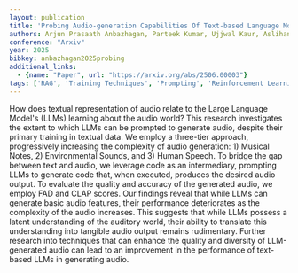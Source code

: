 ```yaml
---
layout: publication
title: 'Probing Audio-generation Capabilities Of Text-based Language Models'
authors: Arjun Prasaath Anbazhagan, Parteek Kumar, Ujjwal Kaur, Aslihan Akalin, Kevin Zhu, Sean O'brien
conference: "Arxiv"
year: 2025
bibkey: anbazhagan2025probing
additional_links:
  - {name: "Paper", url: "https://arxiv.org/abs/2506.00003"}
tags: ['RAG', 'Training Techniques', 'Prompting', 'Reinforcement Learning']
---
```

How does textual representation of audio relate to the Large Language Model's (LLMs) learning about the audio world? This research investigates the extent to which LLMs can be prompted to generate audio, despite their primary training in textual data. We employ a three-tier approach, progressively increasing the complexity of audio generation: 1) Musical Notes, 2) Environmental Sounds, and 3) Human Speech. To bridge the gap between text and audio, we leverage code as an intermediary, prompting LLMs to generate code that, when executed, produces the desired audio output. To evaluate the quality and accuracy of the generated audio, we employ FAD and CLAP scores. Our findings reveal that while LLMs can generate basic audio features, their performance deteriorates as the complexity of the audio increases. This suggests that while LLMs possess a latent understanding of the auditory world, their ability to translate this understanding into tangible audio output remains rudimentary. Further research into techniques that can enhance the quality and diversity of LLM-generated audio can lead to an improvement in the performance of text-based LLMs in generating audio.

